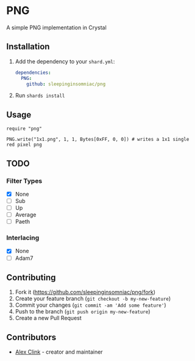 # PNG

A simple PNG implementation in Crystal

## Installation

1. Add the dependency to your `shard.yml`:

   ```yaml
   dependencies:
     PNG:
       github: sleepinginsomniac/png
   ```

2. Run `shards install`

## Usage

```crystal
require "png"

PNG.write("1x1.png", 1, 1, Bytes[0xFF, 0, 0]) # writes a 1x1 single red pixel png
```

## TODO

### Filter Types

- [x] None
- [ ] Sub
- [ ] Up
- [ ] Average
- [ ] Paeth

### Interlacing

- [x] None
- [ ] Adam7

## Contributing

1. Fork it (<https://github.com/sleepinginsomniac/png/fork>)
2. Create your feature branch (`git checkout -b my-new-feature`)
3. Commit your changes (`git commit -am 'Add some feature'`)
4. Push to the branch (`git push origin my-new-feature`)
5. Create a new Pull Request

## Contributors

- [Alex Clink](https://github.com/sleepinginsomniac) - creator and maintainer
